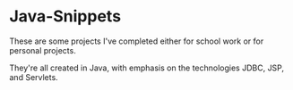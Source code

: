 # Java-Snippets
These are some projects I've completed either for school work or for personal projects. 

They're all created in Java, with emphasis on the technologies JDBC, JSP, and Servlets.
